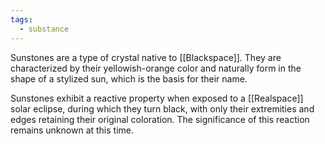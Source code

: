 ```yaml
---
tags:
  - substance
---
```

Sunstones are a type of crystal native to [[Blackspace]]. They are characterized by their yellowish-orange color and naturally form in the shape of a stylized sun, which is the basis for their name.

Sunstones exhibit a reactive property when exposed to a [[Realspace]] solar eclipse, during which they turn black, with only their extremities and edges retaining their original coloration. The significance of this reaction remains unknown at this time.
